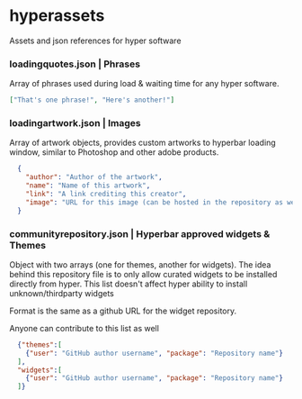 # hyperassets
Assets and json references for hyper software

### loadingquotes.json | Phrases
Array of phrases used during load & waiting time for any hyper software.
```json
["That's one phrase!", "Here's another!"]
```

### loadingartwork.json | Images
Array of artwork objects, provides custom artworks to hyperbar loading window, similar to Photoshop and other adobe products.
```json
  {
    "author": "Author of the artwork",
    "name": "Name of this artwork",
    "link": "A link crediting this creator",
    "image": "URL for this image (can be hosted in the repository as well)"
  }
```

### communityrepository.json | Hyperbar approved widgets & Themes
Object with two arrays (one for themes, another for widgets).
The idea behind this repository file is to only allow curated widgets to be installed directly from hyper.
This list doesn't affect hyper ability to install unknown/thirdparty widgets

Format is the same as a github URL for the widget repository.

Anyone can contribute to this list as well
```json
  {"themes":[
    {"user": "GitHub author username", "package": "Repository name"} 
  ],
  "widgets":[
    {"user": "GitHub author username", "package": "Repository name"} 
  ]}
```
